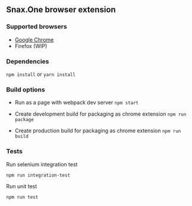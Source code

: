 ## Snax.One browser extension

### Supported browsers

- [Google Chrome](https://chrome.google.com/webstore/detail/snaxone/dolcmddbbplempeembpecnpllnbgjlal)
- Firefox (WIP)

### Dependencies

`npm install` or `yarn install`

### Build options

- Run as a page with webpack dev server
  `npm start`

- Create development build for packaging as chrome extension
  `npm run package`

- Create production build for packaging as chrome extension
  `npm run build`

### Tests

Run selenium integration test

`npm run integration-test`

Run unit test

`npm run test`
